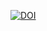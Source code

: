 [![DOI](https://zenodo.org/badge/7696/harnesscloud/docker-baseimage-cloud-insecure.svg)](https://zenodo.org/badge/latestdoi/7696/harnesscloud/docker-baseimage-cloud-insecure)
